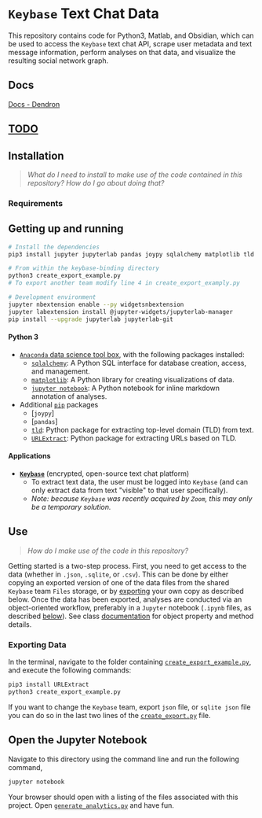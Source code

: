 # `Keybase` Text Chat Data

This repository contains code for Python3, Matlab, and Obsidian, which can be used to access the `Keybase` text chat API, scrape user metadata and text message information, perform analyses on that data, and visualize the resulting social network graph.
## Docs

[Docs - Dendron](https://wiki.dentropydaemon.io/notes/hoJ8t43aDT75r9xidjMBX.html)

## [TODO](./TODO.md)

## Installation

> *What do I need to install to make use of the code contained in this repository?* 
> *How do I go about doing that?*

### Requirements

## Getting up and running

``` bash
# Install the dependencies
pip3 install jupyter jupyterlab pandas joypy sqlalchemy matplotlib tld URLExtract calmap

# From within the keybase-binding directory
python3 create_export_example.py
# To export another team modify line 4 in create_export_examply.py

# Development environment
jupyter nbextension enable --py widgetsnbextension
jupyter labextension install @jupyter-widgets/jupyterlab-manager
pip install --upgrade jupyterlab jupyterlab-git
```

#### Python 3 ####

* [`Anaconda` data science tool box](https://www.anaconda.com/products/individual), with the following packages installed:
  * [`sqlalchemy`](https://www.sqlalchemy.org/download.html): A Python SQL interface for database creation, access, and management.
  * [`matplotlib`](https://matplotlib.org/3.3.2/users/installing.html):  A Python library for creating visualizations of data.
  * [`jupyter notebook`](https://jupyter.org/install): A Python notebook for inline markdown annotation of analyses.
* Additional [`pip`](https://docs.python.org/3/installing/index.html) packages
  * [`joypy`]
  * [`pandas`]
  * [`tld`](https://pypi.org/project/tld/): Python package for extracting top-level domain (TLD) from text.
  * [`URLExtract`](https://pypi.org/project/urlextract/): Python package for extracting URLs based on TLD.

#### Applications ####

* **[`Keybase`](https://keybase.io/download)** (encrypted, open-source text chat platform)
  * To extract text data, the user must be logged into `Keybase` (and can only extract data from text "visible" to that user specifically).
  * *Note: because `Keybase` was recently acquired by `Zoom`, this may only be a temporary solution.*

## Use ##

> *How do I make use of the code in this repository?*

Getting started is a two-step process. First, you need to get access to the data (whether in `.json`, `.sqlite`, or `.csv`). This can be done by either copying an exported version of one of the data files from the shared `Keybase` team `Files` storage, or by [exporting](#exporting-data) your own copy as described below. Once the data has been exported, analyses are conducted via an object-oriented workflow, preferably in a `Jupyter` notebook (`.ipynb` files, as described [below](#open-the-jupyter-notebook)). See class [documentation](#analysis-class-documentation) for object property and method details.

### Exporting Data

In the terminal, navigate to the folder containing [`create_export_example.py`](create_export_example.py), and execute the following commands:

``` bash
pip3 install URLExtract
python3 create_export_example.py
```
If you want to change the `Keybase` team, export `json` file, or `sqlite json` file you can do so in the last two lines of the [`create_export.py`](create_export.py) file.

## Open the Jupyter Notebook

Navigate to this directory using the command line and run the following command,

``` bash
jupyter notebook
```

Your browser should open with a listing of the files associated with this project. Open [`generate_analytics.py`](generate_analytics.py) and have fun.
